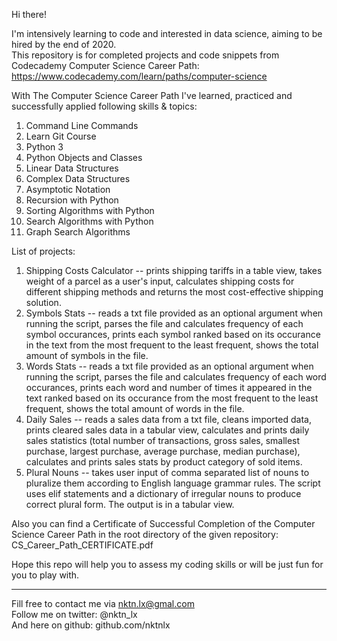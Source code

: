 Hi there!


I'm intensively learning to code and interested in data science, aiming to be hired by the end of 2020.  
This repository is for completed projects and code snippets from Codecademy Computer Science Career Path: https://www.codecademy.com/learn/paths/computer-science  

With The Computer Science Career Path I've learned, practiced and successfully applied following skills & topics:  
1. Command Line Commands  
2. Learn Git Course  
3. Python 3  
4. Python Objects and Classes  
5. Linear Data Structures  
6. Complex Data Structures  
7. Asymptotic Notation  
8. Recursion with Python  
9. Sorting Algorithms with Python  
10. Search Algorithms with Python  
11. Graph Search Algorithms  


List of projects:
1. Shipping Costs Calculator -- prints shipping tariffs in a table view, takes weight of a parcel as a user's input, calculates shipping costs for different shipping methods and returns the most cost-effective shipping solution.     
2. Symbols Stats -- reads a txt file provided as an optional argument when running the script, parses the file and calculates frequency of each symbol occurances, prints each symbol ranked based on its occurance in the text from the most frequent to the least frequent, shows the total amount of symbols in the file.  
3. Words Stats -- reads a txt file provided as an optional argument when running the script, parses the file and calculates frequency of each word occurances, prints each word and number of times it appeared in the text ranked based on its occurance from the most frequent to the least frequent, shows the total amount of words in the file.        
4. Daily Sales -- reads a sales data from a txt file, cleans imported data, prints cleared sales data in a tabular view, calculates and prints daily sales statistics (total number of transactions, gross sales, smallest purchase, largest purchase, average purchase, median purchase), calculates and prints sales stats by product category of sold items.  
5. Plural Nouns -- takes user input of comma separated list of nouns to pluralize them according to English language grammar rules. The script uses elif statements and a dictionary of irregular nouns to produce correct plural form. The output is in a tabular view.  


Also you can find a Certificate of Successful Completion of the Computer Science Career Path in the root directory of the given repository: CS_Career_Path_CERTIFICATE.pdf  


Hope this repo will help you to assess my coding skills or will be just fun for you to play with.  



--------------------------------------------
Fill free to contact me via nktn.lx@gmal.com  
Follow me on twitter: @nktn_lx  
And here on github: github.com/nktnlx  